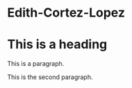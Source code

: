 <html>
  <head>
    <h1> Edith-Cortez-Lopez </h1>
  </head>
  <body>
    <h1> This is a heading</h1>
    <p> This is a paragraph.</p>
    <p> This is the second paragraph.</p>
  </body>
</html>
